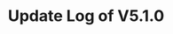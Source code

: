 ---
permalink: /wiki/posts/update-log/5-1-0
title: "Update Log of V5.1.0"
redirect_from:
  - /Posts/Update-Log/5-1-0
easy_links:
  list:
    - link_name: "V5.1"
      search:
        name: "V5.1.0"
short_description: "This update contains some minor improvements to the game. Most of them are for the update logs sign on the Game Info Dock."
update_published_at: "2021-10-12 18:00:00 +00:00"
post_created_at: "2021-10-12 00:00:00 +00:00"
post_updated_at: "2021-11-07 00:00:00 +00:00"
update_published_at_time_zone: "PDT"
tags:
  - V5
  - Improvements Only
update_log_data:
  version: "5.1.0"
  content:
    - title: "Summary"
      id: "SummaryList"
      type: "Typed_Change_List"
      content:
        - text: "Improved the update logs sign on the <code>Dock / Game Info Dock</code>:"
          type: "Group_Edit"
          content:
            - text: "There are more update logs listed now."
              type: "Add"
              content:
                - text: "Press the new buttons located at the top of the sign in order to flip through each one."
                  type: "Note"
            - text: "Now when you press `Ctrl` + `U` while looking at the update logs your character will go invisible. Once you are ready to get rid of the effect simply look away from the update logs sign."
              type: "Add"
        - text: "Added some other less notable minor changes."
          type: "Note"
    - title: "Full Change List"
      id: "ChangeList"
      type: "Typed_Change_List"
      count: true
      content:
        - text: "Improved the update logs sign on the <code>Dock / Game Info Dock</code>:"
          type: "Group_Edit"
          content:
            - text: "There are more update logs listed now."
              type: "Add"
              content:
                - text: "Press the new buttons located at the top of the sign in order to flip through each one."
                  type: "Note"
                - text: "For the time being it does not live update."
                  type: "Note"
            - text: "Having trouble reading the update logs because your character is obstructing your view? Now when you press `Ctrl` + `U` while looking at the update logs your character will go invisible. Once you are ready to get rid of the effect simply look away from the update logs sign."
              type: "Add"
              content:
                - text: "In case you're curious why I chose `U` as the key, the `U` in `Ctrl` + `U` stands for **u**pdate logs."
                  type: "Fun_Fact"
        - text: "There's a new door on the top level of the entrance elevator. It's meant to be a replacement for the group logo on the elevator itself that was removed a while ago."
          type: "Add"
        - text: "All non Christmas Day Christmas music is now 3 times as likely to be played."
          type: "Edit"
        - text: "The Christmas Day music is now 5 times as likely to be played instead of the original 3 times as likely. (Reason for it being so common is that it Is only available for 2 days.)"
          type: "Edit"
        - text: "The booster on the bottom of the entrance elevator is now round."
          type: "Edit"
          content:
            - text: "Fun fact: This actually takes advantage of a very new technology that was released onto Roblox only a week ago at the time of writing. This would have probably been the original design of the booster had the technology existed when the booster design was made."
              type: "Fun_Fact"
---